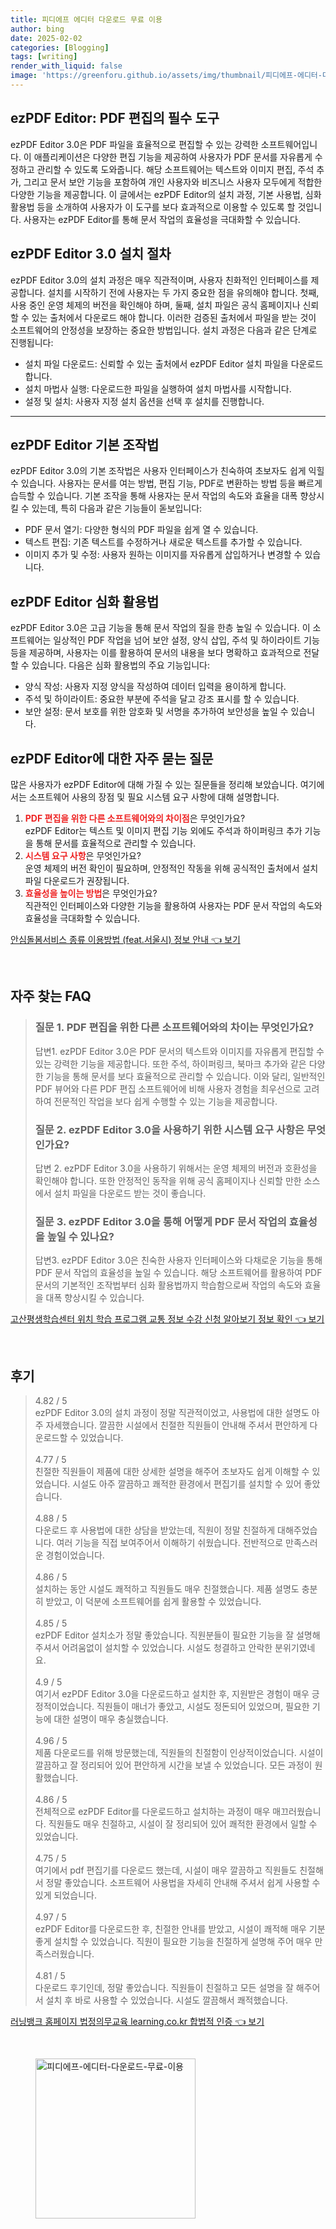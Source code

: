 ```yaml
---
title: 피디에프 에디터 다운로드 무료 이용
author: bing
date: 2025-02-02
categories: [Blogging]
tags: [writing]
render_with_liquid: false
image: 'https://greenforu.github.io/assets/img/thumbnail/피디에프-에디터-다운로드-무료-이용.webp'
---
```



<h2 id='ezPDF_Editor란'>ezPDF Editor: PDF 편집의 필수 도구</h2>

<p>ezPDF Editor 3.0은 PDF 파일을 효율적으로 편집할 수 있는 강력한 소프트웨어입니다. 이 애플리케이션은 다양한 편집 기능을 제공하여 사용자가 PDF 문서를 자유롭게 수정하고 관리할 수 있도록 도와줍니다. 해당 소프트웨어는 텍스트와 이미지 편집, 주석 추가, 그리고 문서 보안 기능을 포함하여 개인 사용자와 비즈니스 사용자 모두에게 적합한 다양한 기능을 제공합니다. 이 글에서는 ezPDF Editor의 설치 과정, 기본 사용법, 심화 활용법 등을 소개하여 사용자가 이 도구를 보다 효과적으로 이용할 수 있도록 할 것입니다. 사용자는 ezPDF Editor를 통해 문서 작업의 효율성을 극대화할 수 있습니다.</p>

<h2 id='설치_과정'>ezPDF Editor 3.0 설치 절차</h2>

<p>ezPDF Editor 3.0의 설치 과정은 매우 직관적이며, 사용자 친화적인 인터페이스를 제공합니다. 설치를 시작하기 전에 사용자는 두 가지 중요한 점을 유의해야 합니다. 첫째, 사용 중인 운영 체제의 버전을 확인해야 하며, 둘째, 설치 파일은 공식 홈페이지나 신뢰할 수 있는 출처에서 다운로드 해야 합니다. 이러한 검증된 출처에서 파일을 받는 것이 소프트웨어의 안정성을 보장하는 중요한 방법입니다. 설치 과정은 다음과 같은 단계로 진행됩니다:</p>

<ul>
    <li>설치 파일 다운로드: 신뢰할 수 있는 출처에서 ezPDF Editor 설치 파일을 다운로드합니다.</li>
    <li>설치 마법사 실행: 다운로드한 파일을 실행하여 설치 마법사를 시작합니다.</li>
    <li>설정 및 설치: 사용자 지정 설치 옵션을 선택 후 설치를 진행합니다.</li>
</ul>

<hr />

<h2 id='기본_조작법'>ezPDF Editor 기본 조작법</h2>

<p>ezPDF Editor 3.0의 기본 조작법은 사용자 인터페이스가 친숙하여 초보자도 쉽게 익힐 수 있습니다. 사용자는 문서를 여는 방법, 편집 기능, PDF로 변환하는 방법 등을 빠르게 습득할 수 있습니다. 기본 조작을 통해 사용자는 문서 작업의 속도와 효율을 대폭 향상시킬 수 있는데, 특히 다음과 같은 기능들이 돋보입니다:</p>

<ul>
    <li>PDF 문서 열기: 다양한 형식의 PDF 파일을 쉽게 열 수 있습니다.</li>
    <li>텍스트 편집: 기존 텍스트를 수정하거나 새로운 텍스트를 추가할 수 있습니다.</li>
    <li>이미지 추가 및 수정: 사용자 원하는 이미지를 자유롭게 삽입하거나 변경할 수 있습니다.</li>
</ul>

<h2 id='심화_활용법'>ezPDF Editor 심화 활용법</h2>

<p>ezPDF Editor 3.0은 고급 기능을 통해 문서 작업의 질을 한층 높일 수 있습니다. 이 소프트웨어는 일상적인 PDF 작업을 넘어 보안 설정, 양식 삽입, 주석 및 하이라이트 기능 등을 제공하며, 사용자는 이를 활용하여 문서의 내용을 보다 명확하고 효과적으로 전달할 수 있습니다. 다음은 심화 활용법의 주요 기능입니다:</p>

<ul>
    <li>양식 작성: 사용자 지정 양식을 작성하여 데이터 입력을 용이하게 합니다.</li>
    <li>주석 및 하이라이트: 중요한 부분에 주석을 달고 강조 표시를 할 수 있습니다.</li>
    <li>보안 설정: 문서 보호를 위한 암호화 및 서명을 추가하여 보안성을 높일 수 있습니다.</li>
</ul>

<h2 id='자주_묻는_질문'>ezPDF Editor에 대한 자주 묻는 질문</h2>

<p>많은 사용자가 ezPDF Editor에 대해 가질 수 있는 질문들을 정리해 보았습니다. 여기에서는 소프트웨어 사용의 장점 및 필요 시스템 요구 사항에 대해 설명합니다.</p>

<ol>
    <li><b><span style="color: #ee2323;">PDF 편집을 위한 다른 소프트웨어와의 차이점</span></b>은 무엇인가요? <br>ezPDF Editor는 텍스트 및 이미지 편집 기능 외에도 주석과 하이퍼링크 추가 기능을 통해 문서를 효율적으로 관리할 수 있습니다.</li>
    <li><b><span style="color: #ee2323;">시스템 요구 사항</span></b>은 무엇인가요? <br>운영 체제의 버전 확인이 필요하며, 안정적인 작동을 위해 공식적인 출처에서 설치 파일 다운로드가 권장됩니다.</li>
    <li><b><span style="color: #ee2323;">효율성을 높이는 방법</span></b>은 무엇인가요? <br>직관적인 인터페이스와 다양한 기능을 활용하여 사용자는 PDF 문서 작업의 속도와 효율성을 극대화할 수 있습니다.</li>
</ol>


<p><a class="click-button" title="안심돌봄서비스 종류 이용방법 (feat.서울시) 정보 안내" href="https://greenforu.github.io/posts/%EC%95%88%EC%8B%AC%EB%8F%8C%EB%B4%84%EC%84%9C%EB%B9%84%EC%8A%A4-%EC%A2%85%EB%A5%98-%EC%9D%B4%EC%9A%A9%EB%B0%A9%EB%B2%95-(feat.%EC%84%9C%EC%9A%B8%EC%8B%9C)-%EC%A0%95%EB%B3%B4-%EC%95%88%EB%82%B4/" rel="dofollow">안심돌봄서비스 종류 이용방법 (feat.서울시) 정보 안내 👈 보기</a></p><br>
<h2 id='자주_찾는_FAQ'>자주 찾는 FAQ</h2>
<div itemscope="" itemtype="https://schema.org/FAQPage"> 
<blockquote> 
<div itemscope="" itemprop="mainEntity" itemtype="https://schema.org/Question"> 
<h3 itemprop="name">질문 1. PDF 편집을 위한 다른 소프트웨어와의 차이는 무엇인가요?</h3> 
<div itemscope="" itemprop="acceptedAnswer" itemtype="https://schema.org/Answer"> 
<span itemprop="text"> 
<p>답변1. ezPDF Editor 3.0은 PDF 문서의 텍스트와 이미지를 자유롭게 편집할 수 있는 강력한 기능을 제공합니다. 또한 주석, 하이퍼링크, 북마크 추가와 같은 다양한 기능을 통해 문서를 보다 효율적으로 관리할 수 있습니다. 이와 달리, 일반적인 PDF 뷰어와 다른 PDF 편집 소프트웨어에 비해 사용자 경험을 최우선으로 고려하여 전문적인 작업을 보다 쉽게 수행할 수 있는 기능을 제공합니다.</p> 
</span> 
</div> 
</div> 

<div itemscope="" itemprop="mainEntity" itemtype="https://schema.org/Question"> 
<h3 itemprop="name">질문 2. ezPDF Editor 3.0을 사용하기 위한 시스템 요구 사항은 무엇인가요?</h3> 
<div itemscope="" itemprop="acceptedAnswer" itemtype="https://schema.org/Answer"> 
<span itemprop="text"> 
<p>답변 2. ezPDF Editor 3.0을 사용하기 위해서는 운영 체제의 버전과 호환성을 확인해야 합니다. 또한 안정적인 동작을 위해 공식 홈페이지나 신뢰할 만한 소스에서 설치 파일을 다운로드 받는 것이 좋습니다.</p> 
</span> 
</div> 
</div> 

<div itemscope="" itemprop="mainEntity" itemtype="https://schema.org/Question"> 
<h3 itemprop="name">질문 3. ezPDF Editor 3.0을 통해 어떻게 PDF 문서 작업의 효율성을 높일 수 있나요?</h3> 
<div itemscope="" itemprop="acceptedAnswer" itemtype="https://schema.org/Answer"> 
<span itemprop="text"> 
<p>답변3. ezPDF Editor 3.0은 친숙한 사용자 인터페이스와 다채로운 기능을 통해 PDF 문서 작업의 효율성을 높일 수 있습니다. 해당 소프트웨어를 활용하여 PDF 문서의 기본적인 조작법부터 심화 활용법까지 학습함으로써 작업의 속도와 효율을 대폭 향상시킬 수 있습니다.</p> 
</span> 
</div> 
</div> 
</blockquote> 
</div>
<p><a class="click-button" title="고산평생학습센터 위치 학습 프로그램 교통 정보 수강 신청 알아보기 정보 확인" href="https://greenforu.github.io/posts/%EA%B3%A0%EC%82%B0%ED%8F%89%EC%83%9D%ED%95%99%EC%8A%B5%EC%84%BC%ED%84%B0-%EC%9C%84%EC%B9%98-%ED%95%99%EC%8A%B5-%ED%94%84%EB%A1%9C%EA%B7%B8%EB%9E%A8-%EA%B5%90%ED%86%B5-%EC%A0%95%EB%B3%B4-%EC%88%98%EA%B0%95-%EC%8B%A0%EC%B2%AD-%EC%95%8C%EC%95%84%EB%B3%B4%EA%B8%B0-%EC%A0%95%EB%B3%B4-%ED%99%95%EC%9D%B8/" rel="dofollow">고산평생학습센터 위치 학습 프로그램 교통 정보 수강 신청 알아보기 정보 확인 👈 보기</a></p><br>
<h2 id='후기'>후기</h2>
<div itemscope itemtype="https://schema.org/Product">
  <blockquote>
  <div itemprop="review" itemscope itemtype="https://schema.org/Review">
      <div itemprop="reviewRating" itemscope itemtype="https://schema.org/Rating"> <span itemprop="ratingValue">4.82</span> / <span itemprop="bestRating">5</span> </div>
      <span itemprop="reviewBody">ezPDF Editor 3.0의 설치 과정이 정말 직관적이었고, 사용법에 대한 설명도 아주 자세했습니다. 깔끔한 시설에서 친절한 직원들이 안내해 주셔서 편안하게 다운로드할 수 있었습니다.</span>
  </div>
  <br>
  <div itemprop="review" itemscope itemtype="https://schema.org/Review">
      <div itemprop="reviewRating" itemscope itemtype="https://schema.org/Rating"> <span itemprop="ratingValue">4.77</span> / <span itemprop="bestRating">5</span> </div>
      <span itemprop="reviewBody">친절한 직원들이 제품에 대한 상세한 설명을 해주어 초보자도 쉽게 이해할 수 있었습니다. 시설도 아주 깔끔하고 쾌적한 환경에서 편집기를 설치할 수 있어 좋았습니다.</span>
  </div>
  <br>
  <div itemprop="review" itemscope itemtype="https://schema.org/Review">
      <div itemprop="reviewRating" itemscope itemtype="https://schema.org/Rating"> <span itemprop="ratingValue">4.88</span> / <span itemprop="bestRating">5</span> </div>
      <span itemprop="reviewBody">다운로드 후 사용법에 대한 상담을 받았는데, 직원이 정말 친절하게 대해주었습니다. 여러 기능을 직접 보여주어서 이해하기 쉬웠습니다. 전반적으로 만족스러운 경험이었습니다.</span>
  </div>
  <br>
  <div itemprop="review" itemscope itemtype="https://schema.org/Review">
      <div itemprop="reviewRating" itemscope itemtype="https://schema.org/Rating"> <span itemprop="ratingValue">4.86</span> / <span itemprop="bestRating">5</span> </div>
      <span itemprop="reviewBody">설치하는 동안 시설도 쾌적하고 직원들도 매우 친절했습니다. 제품 설명도 충분히 받았고, 이 덕분에 소프트웨어를 쉽게 활용할 수 있었습니다.</span>
  </div>
  <br>
  <div itemprop="review" itemscope itemtype="https://schema.org/Review">
      <div itemprop="reviewRating" itemscope itemtype="https://schema.org/Rating"> <span itemprop="ratingValue">4.85</span> / <span itemprop="bestRating">5</span> </div>
      <span itemprop="reviewBody">ezPDF Editor 설치소가 정말 좋았습니다. 직원분들이 필요한 기능을 잘 설명해주셔서 어려움없이 설치할 수 있었습니다. 시설도 청결하고 안락한 분위기였네요.</span>
  </div>
  <br>
  <div itemprop="review" itemscope itemtype="https://schema.org/Review">
      <div itemprop="reviewRating" itemscope itemtype="https://schema.org/Rating"> <span itemprop="ratingValue">4.9</span> / <span itemprop="bestRating">5</span> </div>
      <span itemprop="reviewBody">여기서 ezPDF Editor 3.0을 다운로드하고 설치한 후, 지원받은 경험이 매우 긍정적이었습니다. 직원들이 매너가 좋았고, 시설도 정돈되어 있었으며, 필요한 기능에 대한 설명이 매우 충실했습니다.</span>
  </div>
  <br>
  <div itemprop="review" itemscope itemtype="https://schema.org/Review">
      <div itemprop="reviewRating" itemscope itemtype="https://schema.org/Rating"> <span itemprop="ratingValue">4.96</span> / <span itemprop="bestRating">5</span> </div>
      <span itemprop="reviewBody">제품 다운로드를 위해 방문했는데, 직원들의 친절함이 인상적이었습니다. 시설이 깔끔하고 잘 정리되어 있어 편안하게 시간을 보낼 수 있었습니다. 모든 과정이 원활했습니다.</span>
  </div>
  <br>
  <div itemprop="review" itemscope itemtype="https://schema.org/Review">
      <div itemprop="reviewRating" itemscope itemtype="schema.org/Rating"> <span itemprop="ratingValue">4.86</span> / <span itemprop="bestRating">5</span> </div>
      <span itemprop="reviewBody">전체적으로 ezPDF Editor를 다운로드하고 설치하는 과정이 매우 매끄러웠습니다. 직원들도 매우 친절하고, 시설이 잘 정리되어 있어 쾌적한 환경에서 일할 수 있었습니다.</span>
  </div>
  <br>
  <div itemprop="review" itemscope itemtype="https://schema.org/Review">
      <div itemprop="reviewRating" itemscope itemtype="https://schema.org/Rating"> <span itemprop="ratingValue">4.75</span> / <span itemprop="bestRating">5</span> </div>
      <span itemprop="reviewBody">여기에서 pdf 편집기를 다운로드 했는데, 시설이 매우 깔끔하고 직원들도 친절해서 정말 좋았습니다. 소프트웨어 사용법을 자세히 안내해 주셔서 쉽게 사용할 수 있게 되었습니다.</span>
  </div>
  <br>
  <div itemprop="review" itemscope itemtype="https://schema.org/Review">
      <div itemprop="reviewRating" itemscope itemtype="https://schema.org/Rating"> <span itemprop="ratingValue">4.97</span> / <span itemprop="bestRating">5</span> </div>
      <span itemprop="reviewBody">ezPDF Editor를 다운로드한 후, 친절한 안내를 받았고, 시설이 쾌적해 매우 기분 좋게 설치할 수 있었습니다. 직원이 필요한 기능을 친절하게 설명해 주어 매우 만족스러웠습니다.</span>
  </div>
  <br>
  <div itemprop="review" itemscope itemtype="https://schema.org/Review">
      <div itemprop="reviewRating" itemscope itemtype="schema.org/Rating"> <span itemprop="ratingValue">4.81</span> / <span itemprop="bestRating">5</span> </div>
      <span itemprop="reviewBody">다운로드 후기인데, 정말 좋았습니다. 직원들이 친절하고 모든 설명을 잘 해주어서 설치 후 바로 사용할 수 있었습니다. 시설도 깔끔해서 쾌적했습니다.</span>
  </div>
  </blockquote>
</div>
<p><a class="click-button" title="러닝뱅크 홈페이지 법정의무교육 learning.co.kr 합법적 인증" href="https://greenforu.github.io/posts/%EB%9F%AC%EB%8B%9D%EB%B1%85%ED%81%AC-%ED%99%88%ED%8E%98%EC%9D%B4%EC%A7%80-%EB%B2%95%EC%A0%95%EC%9D%98%EB%AC%B4%EA%B5%90%EC%9C%A1-learning.co.kr-%ED%95%A9%EB%B2%95%EC%A0%81-%EC%9D%B8%EC%A6%9D/" rel="dofollow">러닝뱅크 홈페이지 법정의무교육 learning.co.kr 합법적 인증 👈 보기</a></p><br>
<figure class="image"><img src="https://greenforu.github.io/assets/img/thumbnail/피디에프-에디터-다운로드-무료-이용.webp" alt="피디에프-에디터-다운로드-무료-이용" width="256" height="256"></figure>